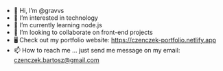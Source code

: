 - 👋 Hi, I’m @gravvs
- 👀 I’m interested in technology
- 🌱 I’m currently learning node.js
- 💞️ I’m looking to collaborate on front-end projects
- 🖥 Check out my portfolio website: https://czenczek-portfolio.netlify.app
- 📫 How to reach me ... just send me message on my email: czenczek.bartosz@gmail.com

<!---
gravvs/gravvs is a ✨ special ✨ repository because its `README.md` (this file) appears on your GitHub profile.
You can click the Preview link to take a look at your changes.
--->
